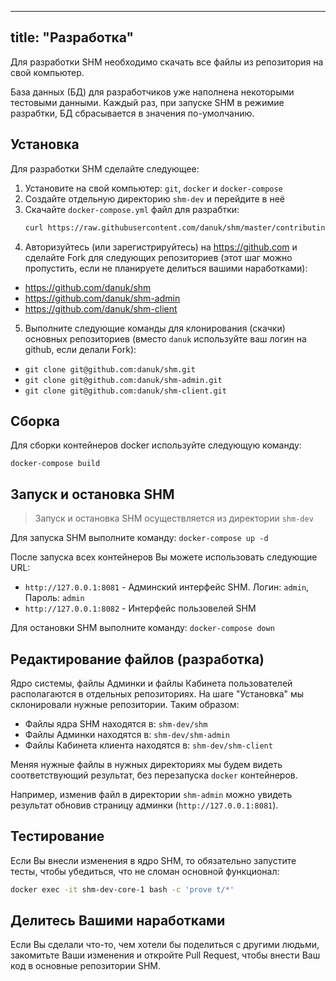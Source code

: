 
---
title: "Разработка"
---

Для разработки SHM необходимо скачать все файлы из репозитория на свой компьютер.

База данных (БД) для разработчиков уже наполнена некоторыми тестовыми данными.
Каждый раз, при запуске SHM в режимие разрабтки, БД сбрасывается в значения по-умолчанию.

## Установка

Для разработки SHM сделайте следующее:

 1. Установите на свой компьютер: `git`, `docker` и `docker-compose`
 2. Создайте отдельную директорию `shm-dev` и перейдите в неё
 3. Скачайте `docker-compose.yml` файл для разрабтки:
    ```bash
    curl https://raw.githubusercontent.com/danuk/shm/master/contributing/docker-compose.yml
    ```
 4. Авторизуйтесь (или зарегистрируйтесь) на https://github.com и сделайте Fork для следующих репозиториев (этот шаг можно пропустить, если не планируете делиться вашими наработками):
   - https://github.com/danuk/shm
   - https://github.com/danuk/shm-admin
   - https://github.com/danuk/shm-client
 5. Выполните следующие команды для клонирования (скачки) основных репозиториев (вместо `danuk` используйте ваш логин на github, если делали Fork):
   - `git clone git@github.com:danuk/shm.git`
   - `git clone git@github.com:danuk/shm-admin.git`
   - `git clone git@github.com:danuk/shm-client.git`

## Сборка

Для сборки контейнеров docker используйте следующую команду:

```docker-compose build```

## Запуск и остановка SHM

> Запуск и остановка SHM осуществляется из директории `shm-dev`

Для запуска SHM выполните команду: `docker-compose up -d`

После запуска всех контейнеров Вы можете использовать следующие URL:
 - `http://127.0.0.1:8081` - Админский интерфейс SHM. Логин: `admin`, Пароль: `admin`
 - `http://127.0.0.1:8082` - Интерфейс пользовелей SHM

Для остановки SHM выполните команду: `docker-compose down`

## Редактирование файлов (разработка)

Ядро системы, файлы Админки и файлы Кабинета пользователей располагаются в отдельных репозиториях.
На шаге "Установка" мы склонировали нужные репозитории. Таким образом:
 - Файлы ядра SHM находятся в: `shm-dev/shm`
 - Файлы Админки находятся в: `shm-dev/shm-admin`
 - Файлы Кабинета клиента находятся в: `shm-dev/shm-client`

Меняя нужные файлы в нужных директориях мы будем видеть соответствующий результат, без перезапуска `docker` контейнеров.

Например, изменив файл в директории `shm-admin` можно увидеть результат обновив страницу админки (`http://127.0.0.1:8081`).

## Тестирование

Если Вы внесли изменения в ядро SHM, то обязательно запустите тесты, чтобы убедиться, что не сломан основной функционал:

```bash
docker exec -it shm-dev-core-1 bash -c 'prove t/*'
```

## Делитесь Вашими наработками

Если Вы сделали что-то, чем хотели бы поделиться с другими людьми, закомитьте Ваши изменения и откройте Pull Request, чтобы внести
Ваш код в основные репозитории SHM.

